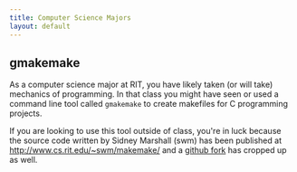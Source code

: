 ```yaml
---
title: Computer Science Majors
layout: default
---
```



## gmakemake
As a computer science major at RIT, you have likely taken (or will take) mechanics of programming. In that class you might have seen or used a command line tool called `gmakemake` to create makefiles for C programming projects. 

If you are looking to use this tool outside of class, you're in luck because the source code written by Sidney Marshall (swm) has been published at http://www.cs.rit.edu/~swm/makemake/ and a [github fork](https://github.com/noahrichards/util) has cropped up as well.